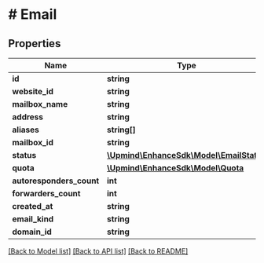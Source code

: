 # # Email

## Properties

Name | Type | Description | Notes
------------ | ------------- | ------------- | -------------
**id** | **string** |  |
**website_id** | **string** |  |
**mailbox_name** | **string** |  | [optional]
**address** | **string** |  |
**aliases** | **string[]** |  |
**mailbox_id** | **string** |  | [optional]
**status** | [**\Upmind\EnhanceSdk\Model\EmailStatus**](EmailStatus.md) |  |
**quota** | [**\Upmind\EnhanceSdk\Model\Quota**](Quota.md) |  | [optional]
**autoresponders_count** | **int** |  |
**forwarders_count** | **int** |  | [optional]
**created_at** | **string** |  | [optional]
**email_kind** | **string** |  | [optional]
**domain_id** | **string** |  |

[[Back to Model list]](../../README.md#models) [[Back to API list]](../../README.md#endpoints) [[Back to README]](../../README.md)
